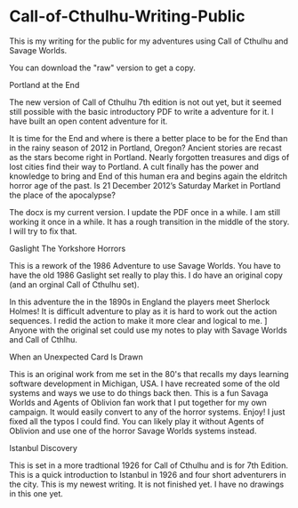 Call-of-Cthulhu-Writing-Public
==============================

This is my writing for the public for my adventures using Call of Cthulhu and Savage Worlds. 

You can download the "raw" version to get a copy.

Portland at the End

The new version of Call of Cthulhu 7th edition is not out yet, but it seemed still possible with the basic introductory PDF to write a adventure for it. I have built an open content adventure for it. 

It is time for the End and where is there a better place to be for the End than in the rainy season of 2012 in Portland, Oregon? Ancient stories are recast as the stars become right in Portland. Nearly forgotten treasures and digs of lost cities find their way to Portland. A cult finally has the power and knowledge to bring and End of this human era and begins again the eldritch horror age of the past. Is 21 December 2012’s Saturday Market in Portland the place of the apocalypse?

The docx is my current version. I update the PDF once in a while. I am still working it once in a while. It has a rough transition in the middle of the story. I will try to fix that.

Gaslight The Yorkshore Horrors

This is a rework of the 1986 Adventure to use Savage Worlds. You have to have the old 1986 Gaslight set really to play this.
I do have an original copy (and an orginal Call of Cthulhu set).

In this adventure the in the 1890s in England the players meet Sherlock Holmes! It is difficult adventure to play as it is 
hard to work out the action sequences. I redid the action to make it more clear and logical to me. ]
Anyone with the original set could use my notes to play with Savage Worlds and Call of Cthlhu.

When an Unexpected Card Is Drawn

This is an original work from me set in the 80's that recalls my days learning software development in Michigan, USA.
I have recreated some of the old systems and ways we use to do things back then.
This is a fun Savaga Worlds and Agents of Oblivion fan work that I put together for my own campaign.
It would easily convert to any of the horror systems. Enjoy! I just fixed all the typos I could find.
You can likely play it without Agents of Oblivion and use one of the horror Savage Worlds systems instead.

Istanbul Discovery 

This is set in a more tradtional 1926 for Call of Cthulhu and is for 7th Edition.
This is a quick introduction to Istanbul in 1926 and four short adventurers in the city. 
This is my newest writing. It is not finished yet. I have no drawings in this one yet.
